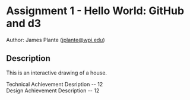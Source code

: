 # Assignment 1 - Hello World: GitHub and d3  
Author: James Plante (jplante@wpi.edu)

## Description
This is an interactive drawing of a house.

Technical Achievement Desription -- 12  
Design Achievement Description -- 12


